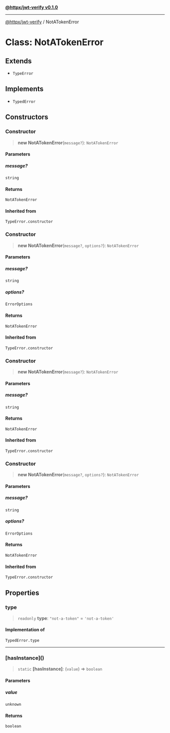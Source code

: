 [**@httpx/jwt-verify v0.1.0**](../README.md)

***

[@httpx/jwt-verify](../README.md) / NotATokenError

# Class: NotATokenError

## Extends

- `TypeError`

## Implements

- `TypedError`

## Constructors

### Constructor

> **new NotATokenError**(`message?`): `NotATokenError`

#### Parameters

##### message?

`string`

#### Returns

`NotATokenError`

#### Inherited from

`TypeError.constructor`

### Constructor

> **new NotATokenError**(`message?`, `options?`): `NotATokenError`

#### Parameters

##### message?

`string`

##### options?

`ErrorOptions`

#### Returns

`NotATokenError`

#### Inherited from

`TypeError.constructor`

### Constructor

> **new NotATokenError**(`message?`): `NotATokenError`

#### Parameters

##### message?

`string`

#### Returns

`NotATokenError`

#### Inherited from

`TypeError.constructor`

### Constructor

> **new NotATokenError**(`message?`, `options?`): `NotATokenError`

#### Parameters

##### message?

`string`

##### options?

`ErrorOptions`

#### Returns

`NotATokenError`

#### Inherited from

`TypeError.constructor`

## Properties

### type

> `readonly` **type**: `"not-a-token"` = `'not-a-token'`

#### Implementation of

`TypedError.type`

***

### \[hasInstance\]()

> `static` **\[hasInstance\]**: (`value`) => `boolean`

#### Parameters

##### value

`unknown`

#### Returns

`boolean`

